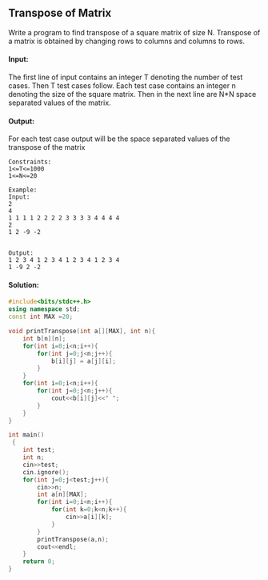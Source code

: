 ##  Transpose of Matrix 
Write a program to find transpose of a square matrix of size N. Transpose of a matrix is obtained by changing rows to columns and columns to rows.

#### Input:
The first line of input contains an integer T denoting the number of test cases. Then T test cases follow. Each test case contains an integer n denoting the size of the square matrix. Then in the next line are N*N space separated values of the matrix.

#### Output:
For each test case output will be the space separated values of the transpose of the matrix
 
```
Constraints:
1<=T<=1000
1<=N<=20

Example:
Input:
2
4
1 1 1 1 2 2 2 2 3 3 3 3 4 4 4 4
2
1 2 -9 -2 
 

Output:
1 2 3 4 1 2 3 4 1 2 3 4 1 2 3 4
1 -9 2 -2 
```
#### Solution:
```c++
#include<bits/stdc++.h>
using namespace std;
const int MAX =20;

void printTranspose(int a[][MAX], int n){
    int b[n][n];
    for(int i=0;i<n;i++){
        for(int j=0;j<n;j++){
            b[i][j] = a[j][i];
        }
    }
    for(int i=0;i<n;i++){
        for(int j=0;j<n;j++){
            cout<<b[i][j]<<" ";
        }
    }
}

int main()
 {
	int test;
	int n;
	cin>>test;
	cin.ignore();
	for(int j=0;j<test;j++){
	    cin>>n;
	    int a[n][MAX];
	    for(int i=0;i<n;i++){
	        for(int k=0;k<n;k++){
	            cin>>a[i][k];
	        }
	    }
	    printTranspose(a,n);
	    cout<<endl;
	}
	return 0;
}
```
